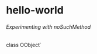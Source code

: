 # hello-world
###### Experimenting with noSuchMethod
class  OObject`
<!--stackedit_data:
eyJoaXN0b3J5IjpbLTczNzUwODU2OF19
-->